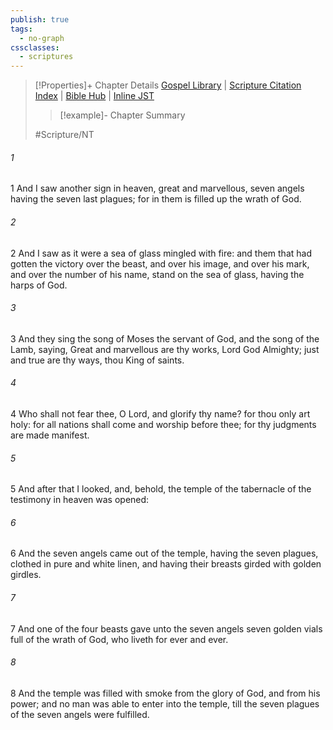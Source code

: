 ```yaml
---
publish: true
tags:
  - no-graph
cssclasses:
  - scriptures
---
```

>[!Properties]+ Chapter Details
>[Gospel Library](https://churchofjesuschrist.org/study/scriptures/nt/rev/15?lang=eng)    |    [Scripture Citation Index](https://scriptures.byu.edu/#0a60f::c0a60f)    |    [Bible Hub](https://biblehub.com/revelation/15.htm)    |    [Inline JST](https://scripturetoolbox.com/html/ic/Revelation/15.html)
>>[!example]- Chapter Summary
>> 
> 
>
>#Scripture/NT
###### 1
1 And I saw another sign in heaven, great and marvellous, seven angels having the seven last plagues; for in them is filled up the wrath of God.
###### 2
2 And I saw as it were a sea of glass mingled with fire: and them that had gotten the victory over the beast, and over his image, and over his mark, and over the number of his name, stand on the sea of glass, having the harps of God.
###### 3
3 And they sing the song of Moses the servant of God, and the song of the Lamb, saying, Great and marvellous are thy works, Lord God Almighty; just and true are thy ways, thou King of saints.
###### 4
4 Who shall not fear thee, O Lord, and glorify thy name? for thou only art holy: for all nations shall come and worship before thee; for thy judgments are made manifest.
###### 5
5 And after that I looked, and, behold, the temple of the tabernacle of the testimony in heaven was opened:
###### 6
6 And the seven angels came out of the temple, having the seven plagues, clothed in pure and white linen, and having their breasts girded with golden girdles.
###### 7
7 And one of the four beasts gave unto the seven angels seven golden vials full of the wrath of God, who liveth for ever and ever.
###### 8
8 And the temple was filled with smoke from the glory of God, and from his power; and no man was able to enter into the temple, till the seven plagues of the seven angels were fulfilled.
